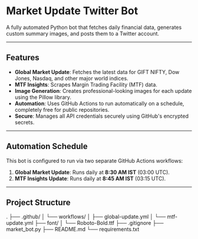 # Market Update Twitter Bot

A fully automated Python bot that fetches daily financial data, generates custom summary images, and posts them to a Twitter account.

---

## Features

- **Global Market Update**: Fetches the latest data for GIFT NIFTY, Dow Jones, Nasdaq, and other major world indices.
- **MTF Insights**: Scrapes Margin Trading Facility (MTF) data.
- **Image Generation**: Creates professional-looking images for each update using the Pillow library.
- **Automation**: Uses GitHub Actions to run automatically on a schedule, completely free for public repositories.
- **Secure**: Manages all API credentials securely using GitHub's encrypted secrets.

---

## Automation Schedule

This bot is configured to run via two separate GitHub Actions workflows:

1. **Global Market Update**: Runs daily at **8:30 AM IST** (03:00 UTC).
2. **MTF Insights Update**: Runs daily at **8:45 AM IST** (03:15 UTC).

---

## Project Structure

.
├── .github/
│ └── workflows/
│ ├── global-update.yml
│ └── mtf-update.yml
├── font/
│ └── Roboto-Bold.ttf
├── .gitignore
├── market_bot.py
├── README.md
└── requirements.txt


